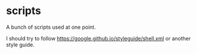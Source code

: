 # scripts

A bunch of scripts used at one point.

I should try to follow https://google.github.io/styleguide/shell.xml or another
style guide.
